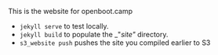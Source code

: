 This is the website for openboot.camp

* `jekyll serve` to test locally.
* `jekyll build` to populate the _"_site"_ directory.
* `s3_website push` pushes the site you compiled earlier to S3